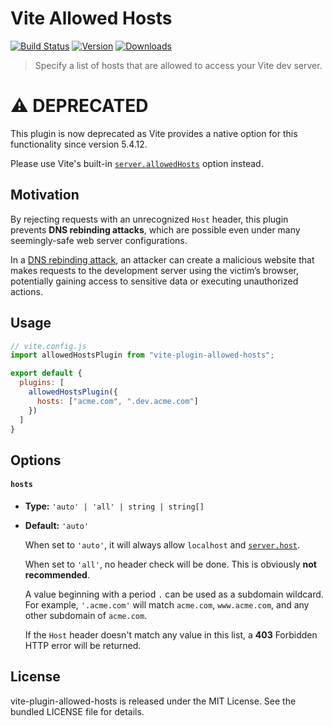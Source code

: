 # Vite Allowed Hosts

[![Build Status](https://github.com/eliottvincent/vite-plugin-allowed-hosts/actions/workflows/test.yml/badge.svg)](https://github.com/eliottvincent/vite-plugin-allowed-hosts/actions) [![Version](https://img.shields.io/npm/v/vite-plugin-allowed-hosts.svg)](https://www.npmjs.com/package/vite-plugin-allowed-hosts) [![Downloads](https://img.shields.io/npm/dt/vite-plugin-allowed-hosts.svg)](https://www.npmjs.com/package/vite-plugin-allowed-hosts)

> Specify a list of hosts that are allowed to access your Vite dev server.

# ⚠️ DEPRECATED

This plugin is now deprecated as Vite provides a native option for this functionality since version 5.4.12.

Please use Vite's built-in [`server.allowedHosts`](htthttps://vite.dev/config/server-options.html#server-allowedhosts) option instead.


## Motivation

By rejecting requests with an unrecognized `Host` header, this plugin prevents **DNS rebinding attacks**, which are possible even under many seemingly-safe web server configurations.

In a [DNS rebinding attack](https://en.wikipedia.org/wiki/DNS_rebinding), an attacker can create a malicious website that makes requests to the development server using the victim’s browser, potentially gaining access to sensitive data or executing unauthorized actions.


## Usage

```js
// vite.config.js
import allowedHostsPlugin from "vite-plugin-allowed-hosts";

export default {
  plugins: [
    allowedHostsPlugin({
      hosts: ["acme.com", ".dev.acme.com"]
    })
  ]
}
```


## Options

#### `hosts`

- **Type:** `'auto' | 'all' | string | string[]`
- **Default:** `'auto'`

  When set to `'auto'`, it will always allow `localhost` and [`server.host`](https://vitejs.dev/config/server-options.html#server-host).

  When set to `'all'`, no header check will be done. This is obviously **not recommended**.

  A value beginning with a period `.` can be used as a subdomain wildcard. For example, `'.acme.com'` will match `acme.com`, `www.acme.com`, and any other subdomain of `acme.com`.

  If the `Host` header doesn't match any value in this list, a **403** Forbidden HTTP error will be returned.

## License

vite-plugin-allowed-hosts is released under the MIT License. See the bundled LICENSE file for details.
